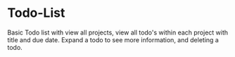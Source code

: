 # Todo-List
Basic Todo list with view all projects, view all todo's within each project with title and due date. Expand a todo to see more information, and deleting a todo.

